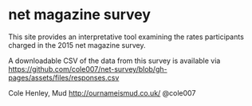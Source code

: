 # net magazine survey

This site provides an interpretative tool examining the rates participants charged in the 2015 net magazine survey.

A downloadable CSV of the data from this survey is available via https://github.com/cole007/net-survey/blob/gh-pages/assets/files/responses.csv

Cole Henley, Mud
http://ournameismud.co.uk/
@cole007
